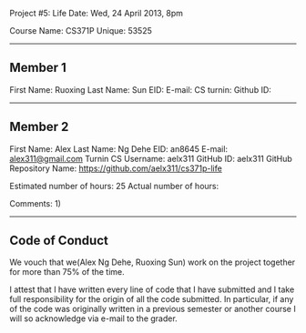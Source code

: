 Project #5: Life
Date: Wed, 24 April 2013, 8pm

Course Name: CS371P
Unique: 53525


--------
Member 1
--------
First Name: Ruoxing
Last Name: Sun
EID: 
E-mail: 
CS turnin: 
Github ID: 

--------
Member 2
--------
First Name: Alex
Last Name: Ng Dehe
EID: an8645
E-mail: alex311@gmail.com
Turnin CS Username: aelx311
GitHub ID: aelx311
GitHub Repository Name: https://github.com/aelx311/cs371p-life

Estimated number of hours: 25
Actual    number of hours: 

Comments:
1)

---------------
Code of Conduct
---------------
We vouch that we(Alex Ng Dehe, Ruoxing Sun) work on the project together for more than 75% of the time.

I attest that I have written every line of code that I have submitted
and I take full responsibility for the origin of all the code submitted.
In particular, if any of the code was originally written in a previous
semester or another course I will so acknowledge via e-mail to the
grader.
